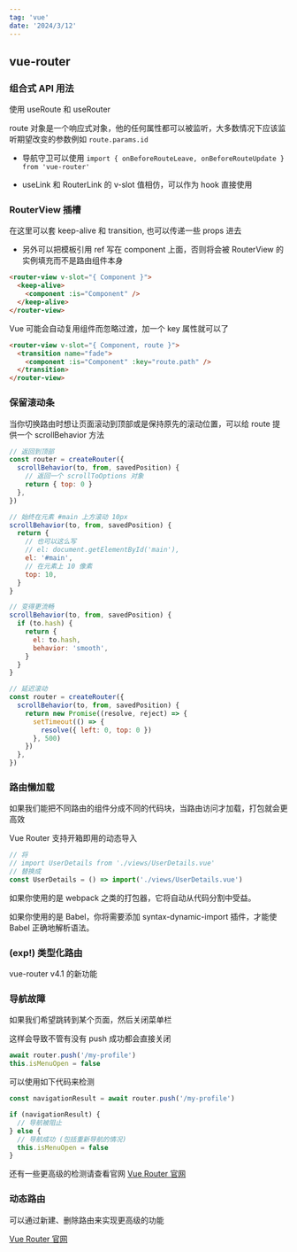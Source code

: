 ```yaml
---
tag: 'vue'
date: '2024/3/12'
---
```

## vue-router

### 组合式 API 用法

使用 useRoute 和 useRouter

route 对象是一个响应式对象，他的任何属性都可以被监听，大多数情况下应该监听期望改变的参数例如 `route.params.id`

- 导航守卫可以使用 `import { onBeforeRouteLeave, onBeforeRouteUpdate } from 'vue-router'`

- useLink 和 RouterLink 的 v-slot 值相仿，可以作为 hook 直接使用

### RouterView 插槽

在这里可以套 keep-alive 和 transition, 也可以传递一些 props 进去
- 另外可以把模板引用 ref 写在 component 上面，否则将会被 RouterView 的实例填充而不是路由组件本身

```html
<router-view v-slot="{ Component }">
  <keep-alive>
    <component :is="Component" />
  </keep-alive>
</router-view>
```

Vue 可能会自动复用组件而忽略过渡，加一个 key 属性就可以了
```html
<router-view v-slot="{ Component, route }">
  <transition name="fade">
    <component :is="Component" :key="route.path" />
  </transition>
</router-view>
```


### 保留滚动条
当你切换路由时想让页面滚动到顶部或是保持原先的滚动位置，可以给 route 提供一个 scrollBehavior 方法

```js
// 返回到顶部
const router = createRouter({
  scrollBehavior(to, from, savedPosition) {
    // 返回一个 scrollToOptions 对象
    return { top: 0 }
  },
})

// 始终在元素 #main 上方滚动 10px
scrollBehavior(to, from, savedPosition) {
  return {
    // 也可以这么写
    // el: document.getElementById('main'),
    el: '#main',
    // 在元素上 10 像素
    top: 10,
  }
}

// 变得更流畅
scrollBehavior(to, from, savedPosition) {
  if (to.hash) {
    return {
      el: to.hash,
      behavior: 'smooth',
    }
  }
}

// 延迟滚动
const router = createRouter({
  scrollBehavior(to, from, savedPosition) {
    return new Promise((resolve, reject) => {
      setTimeout(() => {
        resolve({ left: 0, top: 0 })
      }, 500)
    })
  },
})
```

### 路由懒加载
如果我们能把不同路由的组件分成不同的代码块，当路由访问才加载，打包就会更高效

Vue Router 支持开箱即用的动态导入
```js
// 将
// import UserDetails from './views/UserDetails.vue'
// 替换成
const UserDetails = () => import('./views/UserDetails.vue')
```

如果你使用的是 webpack 之类的打包器，它将自动从代码分割中受益。

如果你使用的是 Babel，你将需要添加 syntax-dynamic-import 插件，才能使 Babel 正确地解析语法。

### (exp!) 类型化路由

vue-router v4.1 的新功能

### 导航故障

如果我们希望跳转到某个页面，然后关闭菜单栏

这样会导致不管有没有 push 成功都会直接关闭

```js
await router.push('/my-profile')
this.isMenuOpen = false
```

可以使用如下代码来检测

```js
const navigationResult = await router.push('/my-profile')

if (navigationResult) {
  // 导航被阻止
} else {
  // 导航成功 (包括重新导航的情况)
  this.isMenuOpen = false
}
```
还有一些更高级的检测请查看官网 [Vue Router 官网](https://router.vuejs.org/zh/guide/advanced/navigation-failures.html)

### 动态路由

可以通过新建、删除路由来实现更高级的功能

[Vue Router 官网](https://router.vuejs.org/zh/guide/advanced/dynamic-routing.html)